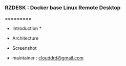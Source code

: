 ### RZDESK : Docker base Linux Remote Desktop 
=========

* Introduction 
   *  

* Architecture 
  

* Screenshot  


* maintainer : clouddrd@gmail.com



